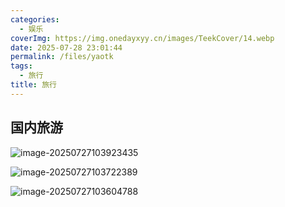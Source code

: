 ```yaml
---
categories:
  - 娱乐
coverImg: https://img.onedayxyy.cn/images/TeekCover/14.webp
date: 2025-07-28 23:01:44
permalink: /files/yaotk
tags:
  - 旅行
title: 旅行
---
```

## 国内旅游

![image-20250727103923435](https://img.onedayxyy.cn/images/image-20250727103923435.png)

![image-20250727103722389](https://img.onedayxyy.cn/images/image-20250727103722389.png)

![image-20250727103604788](https://img.onedayxyy.cn/images/image-20250727103604788.png)
